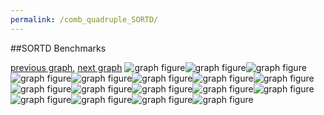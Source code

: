 ```yaml
---
permalink: /comb_quadruple_SORTD/
---
```


##SORTD Benchmarks

[previous graph](../comb_quadruple_SMATRIX/), [next graph](../comb_quadruple_ZB/)
![graph figure](./images/quadruple/SORTD/SORTD-AVL_box.png)![graph figure](./images/quadruple/SORTD/SORTD-A_box.png)![graph figure](./images/quadruple/SORTD/SORTD-CYPHERD_box.png)![graph figure](./images/quadruple/SORTD/SORTD-EGG_box.png)![graph figure](./images/quadruple/SORTD/SORTD-FACE_box.png)![graph figure](./images/quadruple/SORTD/SORTD-FLOYD_box.png)![graph figure](./images/quadruple/SORTD/SORTD-F_box.png)![graph figure](./images/quadruple/SORTD/SORTD-H_box.png)![graph figure](./images/quadruple/SORTD/SORTD-JSOND_box.png)![graph figure](./images/quadruple/SORTD/SORTD-K_box.png)![graph figure](./images/quadruple/SORTD/SORTD-O_box.png)![graph figure](./images/quadruple/SORTD/SORTD-PDFD_box.png)![graph figure](./images/quadruple/SORTD/SORTD-RB_box.png)![graph figure](./images/quadruple/SORTD/SORTD-ROD_box.png)![graph figure](./images/quadruple/SORTD/SORTD-SMATRIX_box.png)![graph figure](./images/quadruple/SORTD/SORTD-SORTD_box.png)![graph figure](./images/quadruple/SORTD/SORTD-ZB_box.png)